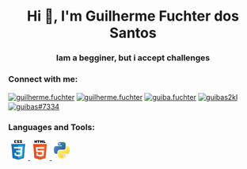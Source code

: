 <h1 align="center">Hi 👋, I'm Guilherme Fuchter dos Santos</h1>
<h3 align="center">Iam a begginer, but i accept challenges</h3>

<h3 align="left">Connect with me:</h3>
<p align="left">
<a href="https://linkedin.com/in/guilherme.fuchter" target="blank"><img align="center" src="https://raw.githubusercontent.com/rahuldkjain/github-profile-readme-generator/master/src/images/icons/Social/linked-in-alt.svg" alt="guilherme.fuchter" height="30" width="40" /></a>
<a href="https://fb.com/guilherme.fuchter" target="blank"><img align="center" src="https://raw.githubusercontent.com/rahuldkjain/github-profile-readme-generator/master/src/images/icons/Social/facebook.svg" alt="guilherme.fuchter" height="30" width="40" /></a>
<a href="https://instagram.com/guiba.fuchter" target="blank"><img align="center" src="https://raw.githubusercontent.com/rahuldkjain/github-profile-readme-generator/master/src/images/icons/Social/instagram.svg" alt="guiba.fuchter" height="30" width="40" /></a>
<a href="https://www.youtube.com/c/guibas2kl" target="blank"><img align="center" src="https://raw.githubusercontent.com/rahuldkjain/github-profile-readme-generator/master/src/images/icons/Social/youtube.svg" alt="guibas2kl" height="30" width="40" /></a>
<a href="https://discord.gg/guibas#7334" target="blank"><img align="center" src="https://raw.githubusercontent.com/rahuldkjain/github-profile-readme-generator/master/src/images/icons/Social/discord.svg" alt="guibas#7334" height="30" width="40" /></a>
</p>

<h3 align="left">Languages and Tools:</h3>
<p align="left"> <a href="https://www.w3schools.com/css/" target="_blank" rel="noreferrer"> <img src="https://raw.githubusercontent.com/devicons/devicon/master/icons/css3/css3-original-wordmark.svg" alt="css3" width="40" height="40"/> </a> <a href="https://www.w3.org/html/" target="_blank" rel="noreferrer"> <img src="https://raw.githubusercontent.com/devicons/devicon/master/icons/html5/html5-original-wordmark.svg" alt="html5" width="40" height="40"/> </a> <a href="https://www.python.org" target="_blank" rel="noreferrer"> <img src="https://raw.githubusercontent.com/devicons/devicon/master/icons/python/python-original.svg" alt="python" width="40" height="40"/> </a> </p>
